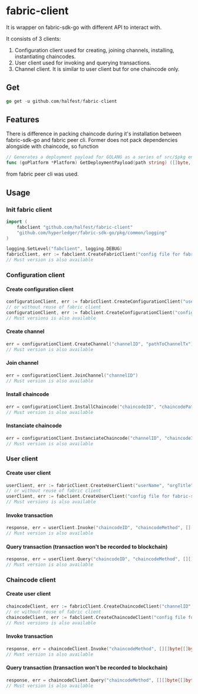 # fabric-client
It is wrapper on fabric-sdk-go with different API to interact with.

It consists of 3 clients:
1. Configuration client used for creating, joining channels, installing, instantiating chaincodes.
2. User client used for invoking and querying transactions.
3. Channel client. It is similar to user client but for one chaincode only.

## Get
```go
go get -u github.com/halfest/fabric-client
```

## Features
There is difference in packing chaincode during it's installation between fabric-sdk-go and fabric peer cli. Former does not pack dependencies alongside with chaincode, so function 
```go
// Generates a deployment payload for GOLANG as a series of src/$pkg entries in .tar.gz format
func (goPlatform *Platform) GetDeploymentPayload(path string) ([]byte, error) {
```
from fabric peer cli was used.

## Usage

### Init fabric client
```go
import (
	fabclient "github.com/halfest/fabric-client"
	"github.com/hyperledger/fabric-sdk-go/pkg/common/logging"
)

logging.SetLevel("fabclient", logging.DEBUG)
fabricClient, err := fabclient.CreateFabricClient("config file for fabric-sdk-go", "orderer host")
// Must version is also available
```

### Configuration client

#### Create configuration client
```go
configurationClient, err := fabricClient.CreateConfigurationClient("userName", "orgTitle")
// or without reuse of fabric client
configurationClient, err := fabclient.CreateConfigurationClient("config file for fabric-sdk-go", "orderer host", "userName", "orgTitle")
// Must versions is also available
```

#### Create channel
```go
err = configurationClient.CreateChannel("channelID", "pathToChannelTx")
// Must version is also available
```

#### Join channel
```go
err = configurationClient.JoinChannel("channelID")
// Must version is also available
```

#### Install chaincode
```go
err = configurationClient.InstallChaincode("chaincodeID", "chaincodePath", "chaincodeVersion")
// Must version is also available
```

#### Instanciate chaincode
```go
err = configurationClient.InstanciateChaincode("channelID", "chaincodeID", "chaincodePath", "chaincodeVersion", [][]byte{[]byte("instantiate"), []byte("args")}, "chaincodePolicy")
// Must version is also available
```

### User client

#### Create user client
```go
userClient, err := fabricClient.CreateUserClient("userName", "orgTitle", "channelID")
// or without reuse of fabric client
userClient, err := fabclient.CreateUserClient("config file for fabric-sdk-go", "orderer host", "userName", "orgTitle", "channelID")
// Must versions is also available
```

#### Invoke transaction
```go
response, err = userClient.Invoke("chaincodeID", "chaincodeMethod", [][]byte{[]byte("method"), []byte("args")})
// Must version is also available
```

#### Query transaction (transaction won't be recorded to blockchain)
```go
response, err = userClient.Query("chaincodeID", "chaincodeMethod", [][]byte{[]byte("method"), []byte("args")})
// Must version is also available
```

### Chaincode client

#### Create user client
```go
chaincodeClient, err := fabricClient.CreateChaincodeClient("channelID", "chaincodeID", "userName", "orgTitle")
// or without reuse of fabric client
chaincodeClient, err := fabclient.CreateChaincodeClient("config file for fabric-sdk-go", "orderer host", "channelID", "chaincodeID", "userName", "orgTitle")
// Must versions is also available
```

#### Invoke transaction
```go
response, err = chaincodeClient.Invoke("chaincodeMethod", [][]byte{[]byte("method"), []byte("args")})
// Must version is also available
```

#### Query transaction (transaction won't be recorded to blockchain)
```go
response, err = chaincodeClient.Query("chaincodeMethod", [][]byte{[]byte("method"), []byte("args")})
// Must version is also available
```
